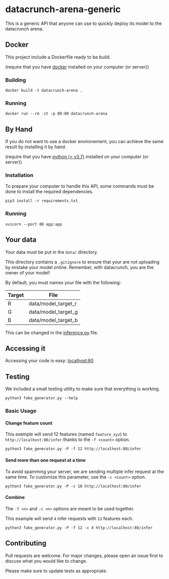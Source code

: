 # datacrunch-arena-generic

This is a generic API that anyone can use to quickly deploy its model to the datacrunch arena.

## Docker

This project include a Dockerfile ready to be build.

(require that you have [docker](https://www.docker.com/) installed on your computer (or server))

### Building

```
docker build -t datacrunch-arena .
```

### Running

```
docker run --rm -it -p 80:80 datacrunch-arena
```

## By Hand

If you do not want to use a docker environement, you can achieve the same result by installing it by hand.

(require that you have [python (> v3.7)](https://www.python.org/) installed on your computer (or server))

### Installation

To prepare your computer to handle this API, some commands must be done to install the required dependencies.

```
pip3 install -r requirements.txt
```

### Running

```
uvicorn --port 80 app:app
```

## Your data

Your data must be put in the `data/` directory.

This directory contains a `.gitignore` to ensure that your are not uploading by mistake your model online. Remember, with datacrunch, you are the owner of your model!

By default, you must names your file with the following:

| Target | File                |
|--------|---------------------|
| R      | data/model_target_r |
| G      | data/model_target_g |
| B      | data/model_target_b |

This can be changed in the [inference.py](inference.py) file.

## Accessing it

Accessing your code is easy: [localhost:80](http://localhost:80)

## Testing

We included a small testing utility to make sure that everything is working.

```
python3 fake_generator.py --help
```

### Basic Usage

#### Change feature count

This exemple will send 12 features (named `feature_xyz`) to `http://localhost:80/infer` thanks to the `-f <count>` option.

```
python3 fake_generator.py -P -f 12 http://localhost:80/infer
```

#### Send more than one request at a time

To avoid spamming your server, we are sending multiple infer request at the same time. To customize this parameter, use the `-c <count>` option.

```
python3 fake_generator.py -P -c 10 http://localhost:80/infer
```

#### Combine

The `-f <n>` and `-c <n>` options are meant to be used together.

This example will send `4` infer requests with `12` features each.
```
python3 fake_generator.py -P -f 12 -c 4 http://localhost:80/infer
```

## Contributing

Pull requests are welcome. For major changes, please open an issue first to discuss what you would like to change.

Please make sure to update tests as appropriate.
